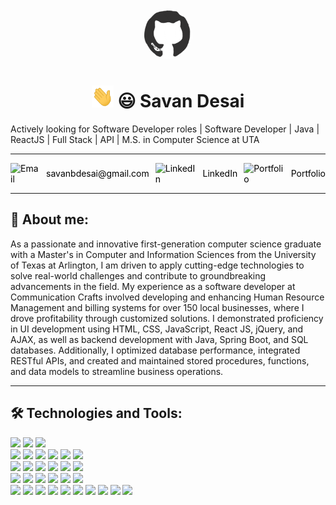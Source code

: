 <div align="center">
<img src="./resource/savan-desai-github.gif" width="80" height="80" style="border-radius: 50%;">
<br>
<h1 align="center"><img src="./resource/savan-desai-hi.gif" width="35" height="35"> 😃 Savan Desai </h1>
</div>



<p align="left">
  <Span>Actively looking for Software Developer roles | Software Developer | Java | ReactJS | Full Stack | API | M.S. in Computer Science at UTA </Span>
</p>

---

<div style="display: flex; align-items: center; gap: 10px;">
  <a href="mailto:savanbdesai@gmail.com" style="text-decoration: none; color: black;">
    <img src="https://img.icons8.com/fluency/48/000000/email-open.png" alt="Email" width="25px">
  </a>
  <a href="mailto:savanbdesai@gmail.com" style="text-decoration: none; color: black;">
    <span>savanbdesai@gmail.com</span>
  </a>
  <a href="https://linkedin.com/in/savandesai" style="text-decoration: none; color: black;">
    <img src="https://img.icons8.com/fluency/48/000000/linkedin.png" alt="LinkedIn" width="25px">
  </a>
  <a href="https://linkedin.com/in/savandesai" style="text-decoration: none; color: black;">
    <span>LinkedIn</span>
  </a>
  <a href="https://savan-desai.netlify.app" style="text-decoration: none; color: black;">
    <img src="https://img.icons8.com/fluency/48/000000/portfolio.png" alt="Portfolio" width="25px">
  </a>
  <a href="https://savan-desai.netlify.app" style="text-decoration: none; color: black;">
    <span>Portfolio</span>
  </a>
</div>

---

## 🚀 About me:
As a passionate and innovative first-generation computer science graduate with a Master's in Computer and Information Sciences from the University of Texas at Arlington, I am driven to apply cutting-edge technologies to solve real-world challenges and contribute to groundbreaking advancements in the field. My experience as a software developer at Communication Crafts involved developing and enhancing Human Resource Management and billing systems for over 150 local businesses, where I drove profitability through customized solutions. I demonstrated proficiency in UI development using HTML, CSS, JavaScript, React JS, jQuery, and AJAX, as well as backend development with Java, Spring Boot, and SQL databases. Additionally, I optimized database performance, integrated RESTful APIs, and created and maintained stored procedures, functions, and data models to streamline business operations.

---

## 🛠 Technologies and Tools:
<p align="left">
  <img src="https://img.shields.io/badge/Java-ED8B00?style=for-the-badge&logo=java&logoColor=white" />
  <img src="https://img.shields.io/badge/C%23-239120?style=for-the-badge&logo=c-sharp&logoColor=white" />
  <img src="https://img.shields.io/badge/Python-3776AB?style=for-the-badge&logo=python&logoColor=white" />
 
  </br>
  <img src="https://img.shields.io/badge/JavaScript-F7DF1E?style=for-the-badge&logo=javascript&logoColor=black" />
  <img src="https://img.shields.io/badge/ReactJS-61DAFB?style=for-the-badge&logo=react&logoColor=black" />
  <img src="https://img.shields.io/badge/Node.js-339933?style=for-the-badge&logo=nodedotjs&logoColor=white" />
  <img src="https://img.shields.io/badge/HTML5-E34F26?style=for-the-badge&logo=html5&logoColor=white" />
  <img src="https://img.shields.io/badge/CSS3-1572B6?style=for-the-badge&logo=css3&logoColor=white" />
  <img src="https://img.shields.io/badge/Angular-DD0031?style=for-the-badge&logo=angular&logoColor=white" />
  
  </br>
  <img src="https://img.shields.io/badge/AJAX-0080FF?style=for-the-badge&logo=ajax&logoColor=white" />
  <img src="https://img.shields.io/badge/jQuery-0769AD?style=for-the-badge&logo=jquery&logoColor=white" />
  <img src="https://img.shields.io/badge/JSP-8F8F8F?style=for-the-badge&logo=jsp&logoColor=white" />
  <img src="https://img.shields.io/badge/XML-FF6600?style=for-the-badge&logo=xml&logoColor=white" />
  <img src="https://img.shields.io/badge/JSON-000000?style=for-the-badge&logo=json&logoColor=white" />
  <img src="https://img.shields.io/badge/EJB-007396?style=for-the-badge&logo=ejb&logoColor=white" />

  </br>
  <img src="https://img.shields.io/badge/Spring%20Boot-6DB33F?style=for-the-badge&logo=spring-boot&logoColor=white" />
  <img src="https://img.shields.io/badge/Spring%20MVC-6DB33F?style=for-the-badge&logo=spring-mvc&logoColor=white" />
  <img src="https://img.shields.io/badge/REST%20API-0052CC?style=for-the-badge&logo=rest-api&logoColor=white" />
  <img src="https://img.shields.io/badge/ASP.NET-512BD4?style=for-the-badge&logo=aspdotnet&logoColor=white" />
  <img src="https://img.shields.io/badge/JSF-FF2D20?style=for-the-badge&logo=jsf&logoColor=white" />
  <img src="https://img.shields.io/badge/Microservices-FFAB00?style=for-the-badge&logo=microservices&logoColor=white" />
  
  </br>
  <img src="https://img.shields.io/badge/SQL-005C84?style=for-the-badge&logo=sql" />
  <img src="https://img.shields.io/badge/MySQL-4479A1?style=for-the-badge&logo=mysql&logoColor=white" />
  <img src="https://img.shields.io/badge/NoSQL-004088?style=for-the-badge&logo=nosql&logoColor=white" />
  <img src="https://img.shields.io/badge/AWS-232F3E?style=for-the-badge&logo=amazon-aws&logoColor=white" />
  <img src="https://img.shields.io/badge/Linux-FCC624?style=for-the-badge&logo=linux&logoColor=black" />
  <img src="https://img.shields.io/badge/Docker-2496ED?style=for-the-badge&logo=docker&logoColor=white" />
  <img src="https://img.shields.io/badge/GitHub-181717?style=for-the-badge&logo=github&logoColor=white" />
  <img src="https://img.shields.io/badge/Postman-FF6C37?style=for-the-badge&logo=postman&logoColor=white" />
  <img src="https://img.shields.io/badge/IntelliJ%20IDEA-000000?style=for-the-badge&logo=intellij-idea&logoColor=white" />
  <img src="https://img.shields.io/badge/Jira-0052CC?style=for-the-badge&logo=jira-software&logoColor=white" />
</p>


